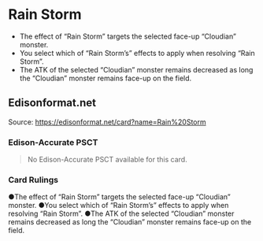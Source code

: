 # Rain Storm

*   The effect of “Rain Storm” targets the selected face-up “Cloudian” monster.
*   You select which of “Rain Storm’s” effects to apply when resolving “Rain Storm”.
*   The ATK of the selected “Cloudian” monster remains decreased as long the “Cloudian” monster remains face-up on the field.

## Edisonformat.net

Source: https://edisonformat.net/card?name=Rain%20Storm

### Edison-Accurate PSCT

> No Edison-Accurate PSCT available for this card.

### Card Rulings

●The effect of “Rain Storm” targets the selected face-up “Cloudian” monster.
●You select which of “Rain Storm’s” effects to apply when resolving “Rain Storm”.
●The ATK of the selected “Cloudian” monster remains decreased as long the “Cloudian” monster remains face-up on the field.
            